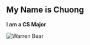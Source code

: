## My Name is Chuong

**I am a CS Major**

![Warren Bear](https://www.google.com/url?sa=i&url=https%3A%2F%2Ffotospot.com%2Fattractions%2Fcalifornia%2Fwarren-bear&psig=AOvVaw1Fk2iRo8QbFy7iDOCjeNc2&ust=1673636350727000&source=images&cd=vfe&ved=0CA8QjRxqFwoTCLCE_rPbwvwCFQAAAAAdAAAAABAX)
